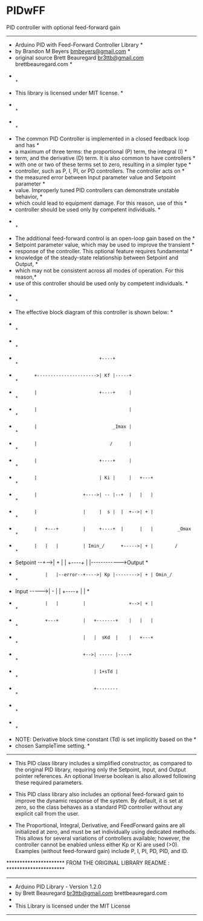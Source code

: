 # PIDwFF
PID controller with optional feed-forward gain

******************************************************************************
* Arduino PID with Feed-Forward Controller Library                           *
* by Brandon M Beyers <bmbeyers@gmail.com>                                   *
* original source Brett Beauregard <br3ttb@gmail.com> brettbeauregard.com    *
*                                                                            *
* This library is licensed under MIT license.                                *
*                                                                            *
*                                                                            *
* The common PID Controller is implemented in a closed feedback loop and has *
* a maximum of three terms: the proportional (P) term, the integral (I)      *
* term, and the derivative (D) term. It is also common to have controllers   *
* with one or two of these terms set to zero, resulting in a simpler type    *
* controller, such as P, I, PI, or PD controllers. The controller acts on    *
* the measured error between Input parameter value and Setpoint parameter    *
* value. Improperly tuned PID controllers can demonstrate unstable behavior, *
* which could lead to equipment damage. For this reason, use of this         *
* controller should be used only by competent individuals.                   *
*                                                                            *
* The additional feed-forward control is an open-loop gain based on the      *
* Setpoint parameter value, which may be used to improve the transient       *
* response of the controller. This optional feature requires fundamental     *
* knowledge of the steady-state relationship between Setpoint and Output,    *
* which may not be consistent across all modes of operation. For this reason,*
* use of this controller should be used only by competent individuals.       *
*                                                                            *
* The effective block diagram of this controller is shown below:             *
*                                                                            *
*                                                                            *
*                                    +----+                                  *
*            +---------------------->| Kf |-----+                            *
*            |                       +----+     |                            *
*            |                                  |                            *
*            |                            _Imax |                            *
*            |                           /      |                            *
*            |                       +----+     |                            *
*            |                       | Ki |     |   +---+                    *
*            |                 +---->| -- |--+  |   |   |                    *
*            |                 |     |  s |  |  +-->| + |                    *
*            |   +---+         |     +----+  |      |   |         _Omax      *
*            |   |   |         | Imin_/      +----->| + |        /           *
* Setpoint --+-->| + |         |     +----+         |   |------------>Output *
*                |   |--error--+---->| Kp |-------->| + | Omin_/             *
*    Input ----->| - |         |     +----+         |   |                    *
*                |   |         |                +-->| + |                    *
*                +---+         |   +-------+    |   |   |                    *
*                              |   |  sKd  |    |   +---+                    *
*                              +-->| ----- |----+                            *
*                                  | 1+sTd |                                 *
*                                  +--------                                 *
*                                                                            *
*                                                                            *
* NOTE: Derivative block time constant (Td) is set implicitly based on the   *
* chosen SampleTime setting.                                                 *
******************************************************************************

- This PID class library includes a simplified constructor, as compared to the
  original PID library, requiring only the Setpoint, Input, and Output pointer
  references. An optional Inverse boolean is also allowed following these
  required parameters.

- This PID class library also includes an optional feed-forward gain to
  improve the dynamic response of the system. By default, it is set at zero,
  so the class behaves as a standard PID controller without any explicit call
  from the user.

- The Proportional, Integral, Derivative, and FeedForward gains are all
  initialized at zero, and must be set individually using dedicated methods.
  This allows for several variations of controllers available; however, the
  controller cannot be enabled unless either Kp or Ki are used (>0). Examples
  (without feed-forward gain) include P, I, PI, PD, PID, and ID.


********************** FROM THE ORIGINAL LIBRARY README : **********************

***************************************************************
* Arduino PID Library - Version 1.2.0
* by Brett Beauregard <br3ttb@gmail.com> brettbeauregard.com
*
* This Library is licensed under the MIT License
***************************************************************
